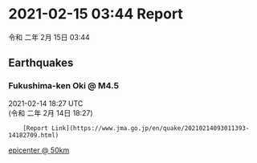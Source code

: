 # 2021-02-15 03:44 Report
令和 二年 2月 15日 03:44

## Earthquakes
### Fukushima-ken Oki @ M4.5
2021-02-14 18:27 UTC  
        (令和 二年 2月 14日 18:27)
  
        [Report Link](https://www.jma.go.jp/en/quake/20210214093011393-14182709.html)  
[epicenter @ 50km](https://www.google.com/maps/place/37°30'00%22+141°36'00%22/@37.5,141.6,17z/data=!3m1!4b1!4m5!3m4!1s0x0:0x0!8m2!3d37.5!4d141.6)